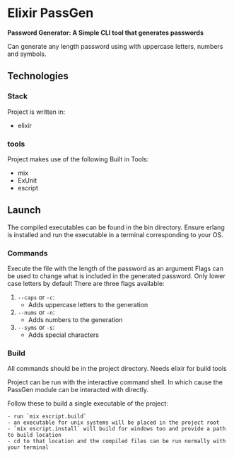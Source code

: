 # Elixir PassGen

**Password Generator: A Simple CLI tool that generates passwords**


Can generate any length password using with uppercase letters, numbers and symbols.

## Technologies

### Stack
Project is written in: 
* elixir

### tools
Project makes use of the following Built in Tools: 
* mix
* ExUnit
* escript

## Launch

The compiled executables can be found in the bin directory. Ensure erlang is installed and run the executable in a terminal corresponding to your OS.

### Commands
Execute the file with the length of the password as an argument
Flags can be used to change what is included in the generated password. Only lower case letters by default
There are three flags available:  
  1. `--caps` or `-c`: 
     - Adds uppercase letters to the generation
  2. `--nums` or `-n`: 
     - Adds numbers to the generation
  3. `--syms` or `-s`: 
     - Adds special characters
### Build
All commands should be in the project directory. Needs elixir for build tools

Project can be run with the interactive command shell. In which cause the PassGen module can be interacted with directly.

Follow these to build a single executable of the project: 
     
    - run `mix escript.build`
    - an executable for unix systems will be placed in the project root
    - `mix escript.install` will build for windows too and provide a path to build location
    - cd to that location and the compiled files can be run normally with your terminal


